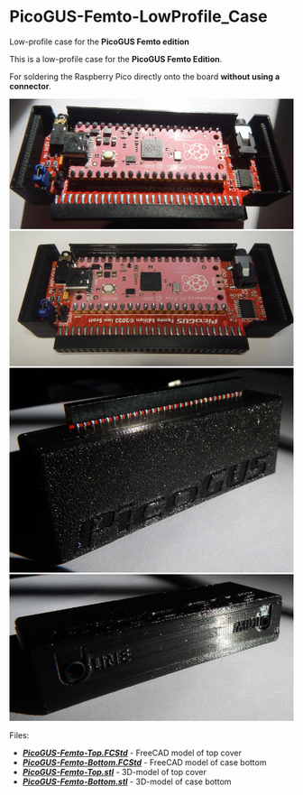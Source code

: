 # PicoGUS-Femto-LowProfile_Case
Low-profile case for the **PicoGUS Femto edition**

This is a low-profile case for the **PicoGUS Femto Edition**.

For soldering the Raspberry Pico directly onto the board **without using a connector**.

[![001](001.png)](001.png)[![002](002.png)](002.png)
[![003](003.png)](003.png)[![004](004.png)](004.png)

Files:
- ***[PicoGUS-Femto-Top.FCStd](PicoGUS-Femto-Top.FCStd)*** - FreeCAD model of top cover
- ***[PicoGUS-Femto-Bottom.FCStd](PicoGUS-Femto-Bottom.FCStd)*** - FreeCAD model of case bottom
- ***[PicoGUS-Femto-Top.stl](PicoGUS-Femto-Top.stl)*** - 3D-model of top cover
- ***[PicoGUS-Femto-Bottom.stl](PicoGUS-Femto-Bottom.stl)*** - 3D-model of case bottom
